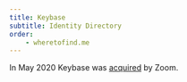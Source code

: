 ```yaml
---
title: Keybase
subtitle: Identity Directory
order:
    - wheretofind.me
---
```


In May 2020 Keybase was [acquired][acquired] by Zoom.

[acquired]: https://keybase.io/blog/keybase-joins-zoom

